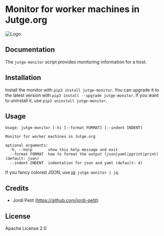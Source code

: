 # Monitor for worker machines in Jutge.org

![Logo](jutge-monitor.png)

## Documentation

The `jutge-monitor` script provides monitoring information for a host.


## Installation

Install the monitor with `pip3 install jutge-monitor`. 
You can upgrade it to the latest version with `pip3 install --upgrade jutge-monitor`. 
If you want to uninstall it, use `pip3 uninstall jutge-monitor`.


## Usage

```
Usage: jutge-monitor [-h] [--format FORMAT] [--indent INDENT]

Monitor for worker machines in Jutge.org

optional arguments:
  -h, --help       show this help message and exit
  --format FORMAT  how to format the output (json|yaml|pprint|print) (default: json)
  --indent INDENT  indentation for json and yaml (default: 4)
```

If you fancy colored JSON, use [jq](https://github.com/stedolan/jq): `jutge-monitor | jq`. 


## Credits

- Jordi Petit (https://github.com/jordi-petit)


## License

Apache License 2.0

